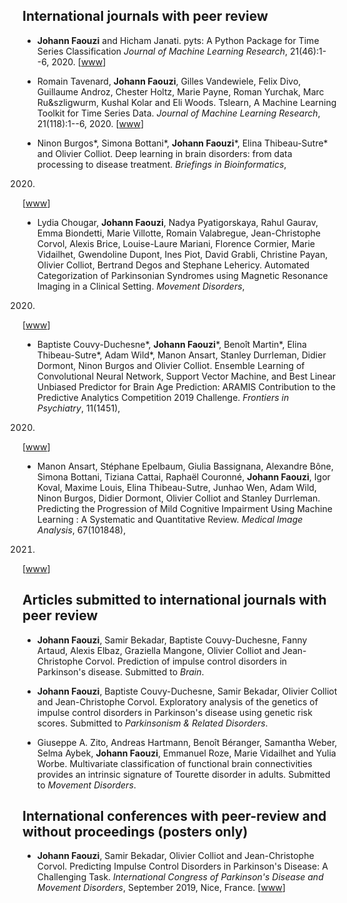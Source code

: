 ## International journals with peer review

* **Johann Faouzi** and Hicham Janati.
pyts: A Python Package for Time Series Classification
*Journal of Machine Learning Research*, 21(46):1--6, 2020.
<a href="https://jmlr.org/papers/volume21/19-763/19-763.pdf"><i class="fa fa-file-pdf-o fa-1x"></i></a>
[[www](https://jmlr.org/papers/v21/19-763.html)]

* Romain Tavenard, **Johann Faouzi**, Gilles Vandewiele, Felix Divo, Guillaume Androz, Chester Holtz, Marie Payne, Roman Yurchak, Marc Ru&szligwurm, Kushal Kolar and Eli Woods.
Tslearn, A Machine Learning Toolkit for Time Series Data.
*Journal of Machine Learning Research*,
21(118):1--6, 2020.
<a href="https://www.jmlr.org/papers/volume21/20-091/20-091.pdf"><i class="fa fa-file-pdf-o fa-1x"></i></a>
[[www](https://www.jmlr.org/papers/v21/20-091.html)]

* Ninon Burgos\*, Simona Bottani\*, **Johann Faouzi**\*, Elina Thibeau-Sutre\* and Olivier Colliot.
Deep learning in brain disorders: from data processing to disease treatment.
*Briefings in Bioinformatics*,
2020.
[[www](https://academic.oup.com/bib/advance-article-abstract/doi/10.1093/bib/bbaa310/6034041?redirectedFrom=fulltext)]

* Lydia Chougar, **Johann Faouzi**, Nadya Pyatigorskaya, Rahul Gaurav, Emma Biondetti, Marie Villotte, Romain Valabregue, Jean-Christophe Corvol, Alexis Brice, Louise-Laure Mariani, Florence Cormier, Marie Vidailhet, Gwendoline Dupont, Ines Piot, David Grabli, Christine Payan, Olivier Colliot, Bertrand Degos and Stephane Lehericy.
Automated Categorization of Parkinsonian Syndromes using Magnetic Resonance Imaging in a Clinical Setting.
*Movement Disorders*,
2020.
[[www](https://onlinelibrary.wiley.com/doi/10.1002/mds.28348)]

* Baptiste Couvy-Duchesne\*, **Johann Faouzi**\*, Benoît Martin\*, Elina Thibeau-Sutre\*, Adam Wild\*, Manon Ansart, Stanley Durrleman, Didier Dormont, Ninon Burgos and Olivier Colliot.
Ensemble Learning of Convolutional Neural Network, Support Vector Machine, and Best Linear Unbiased Predictor for Brain Age Prediction: ARAMIS Contribution to the Predictive Analytics Competition 2019 Challenge.
*Frontiers in Psychiatry*,
11(1451),
2020.
[[www](https://www.frontiersin.org/articles/10.3389/fpsyt.2020.593336/full)]

* Manon Ansart, Stéphane Epelbaum, Giulia Bassignana, Alexandre Bône, Simona Bottani, Tiziana Cattai, Raphaël Couronné, **Johann Faouzi**, Igor Koval, Maxime Louis, Elina Thibeau-Sutre, Junhao Wen, Adam Wild, Ninon Burgos, Didier Dormont, Olivier Colliot and Stanley Durrleman.
Predicting the Progression of Mild Cognitive Impairment Using Machine Learning : A Systematic and Quantitative Review.
*Medical Image Analysis*,
67(101848),
2021.
[[www](https://doi.org/10.1016/j.media.2020.101848)]


## Articles submitted to international journals with peer review

* **Johann Faouzi**, Samir Bekadar, Baptiste Couvy-Duchesne, Fanny Artaud, Alexis Elbaz, Graziella Mangone, Olivier Colliot and Jean-Christophe Corvol.
Prediction of impulse control disorders in Parkinson's disease.
Submitted to *Brain*.

* **Johann Faouzi**, Baptiste Couvy-Duchesne, Samir Bekadar, Olivier Colliot and Jean-Christophe Corvol.
Exploratory analysis of the genetics of impulse control disorders in Parkinson's disease using genetic risk scores.
Submitted to *Parkinsonism & Related Disorders*.

* Giuseppe A. Zito, Andreas Hartmann, Benoît Béranger, Samantha Weber, Selma Aybek, **Johann Faouzi**, Emmanuel Roze, Marie Vidailhet and Yulia Worbe.
Multivariate classification of functional brain connectivities provides an intrinsic signature of Tourette disorder in adults.
Submitted to *Movement Disorders*.


## International conferences with peer-review and without proceedings (posters only)

* **Johann Faouzi**, Samir Bekadar, Olivier Colliot and Jean-Christophe Corvol.
Predicting Impulse Control Disorders in Parkinson's Disease: A Challenging Task.
*International Congress of Parkinson's Disease and Movement Disorders*,
September 2019, Nice, France.
<a href="https://hal.inria.fr/hal-02315533/document"><i class="fa fa-file-pdf-o fa-1x"></i></a>
[[www](https://hal.inria.fr/hal-02315533)]
